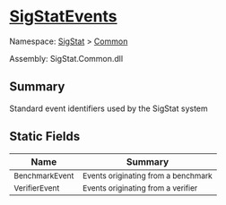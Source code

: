 # [SigStatEvents](./SigStatEvents.md)

Namespace: [SigStat]() > [Common](./README.md)

Assembly: SigStat.Common.dll

## Summary
Standard event identifiers used by the SigStat system

## Static Fields

| Name | Summary | 
| --- | --- | 
| <sub>BenchmarkEvent</sub><div style="pointer-events:none; cursor:default; width=500px;"></div>| <sub>Events originating from a benchmark</sub>| <br>
| <sub>VerifierEvent</sub><div style="pointer-events:none; cursor:default; width=500px;"></div>| <sub>Events originating from a verifier</sub>| <br>


